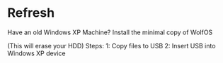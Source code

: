 # Refresh
Have an old Windows XP Machine? Install the minimal copy of WolfOS

(This will erase your HDD)
 Steps:
1: Copy files to USB
2: Insert USB into Windows XP device
